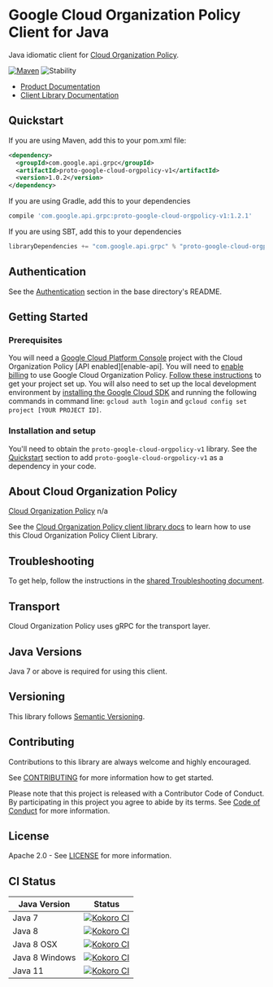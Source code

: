 # Google Cloud Organization Policy Client for Java

Java idiomatic client for [Cloud Organization Policy][product-docs].

[![Maven][maven-version-image]][maven-version-link]
![Stability][stability-image]

- [Product Documentation][product-docs]
- [Client Library Documentation][javadocs]

## Quickstart


If you are using Maven, add this to your pom.xml file:

```xml
<dependency>
  <groupId>com.google.api.grpc</groupId>
  <artifactId>proto-google-cloud-orgpolicy-v1</artifactId>
  <version>1.0.2</version>
</dependency>
```

[//]: # ({x-version-update-start:proto-google-cloud-orgpolicy-v1:released})

If you are using Gradle, add this to your dependencies
```Groovy
compile 'com.google.api.grpc:proto-google-cloud-orgpolicy-v1:1.2.1'
```
If you are using SBT, add this to your dependencies
```Scala
libraryDependencies += "com.google.api.grpc" % "proto-google-cloud-orgpolicy-v1" % "1.2.1"
```
[//]: # ({x-version-update-end})

## Authentication

See the [Authentication][authentication] section in the base directory's README.

## Getting Started

### Prerequisites

You will need a [Google Cloud Platform Console][developer-console] project with the Cloud Organization Policy [API enabled][enable-api].
You will need to [enable billing][enable-billing] to use Google Cloud Organization Policy.
[Follow these instructions][create-project] to get your project set up. You will also need to set up the local development environment by
[installing the Google Cloud SDK][cloud-sdk] and running the following commands in command line:
`gcloud auth login` and `gcloud config set project [YOUR PROJECT ID]`.

### Installation and setup

You'll need to obtain the `proto-google-cloud-orgpolicy-v1` library.  See the [Quickstart](#quickstart) section
to add `proto-google-cloud-orgpolicy-v1` as a dependency in your code.

## About Cloud Organization Policy


[Cloud Organization Policy][product-docs] n/a

See the [Cloud Organization Policy client library docs][javadocs] to learn how to
use this Cloud Organization Policy Client Library.






## Troubleshooting

To get help, follow the instructions in the [shared Troubleshooting document][troubleshooting].

## Transport

Cloud Organization Policy uses gRPC for the transport layer.

## Java Versions

Java 7 or above is required for using this client.

## Versioning


This library follows [Semantic Versioning](http://semver.org/).


## Contributing


Contributions to this library are always welcome and highly encouraged.

See [CONTRIBUTING][contributing] for more information how to get started.

Please note that this project is released with a Contributor Code of Conduct. By participating in
this project you agree to abide by its terms. See [Code of Conduct][code-of-conduct] for more
information.

## License

Apache 2.0 - See [LICENSE][license] for more information.

## CI Status

Java Version | Status
------------ | ------
Java 7 | [![Kokoro CI][kokoro-badge-image-1]][kokoro-badge-link-1]
Java 8 | [![Kokoro CI][kokoro-badge-image-2]][kokoro-badge-link-2]
Java 8 OSX | [![Kokoro CI][kokoro-badge-image-3]][kokoro-badge-link-3]
Java 8 Windows | [![Kokoro CI][kokoro-badge-image-4]][kokoro-badge-link-4]
Java 11 | [![Kokoro CI][kokoro-badge-image-5]][kokoro-badge-link-5]

[product-docs]: n/a
[javadocs]: https://googleapis.dev/java/proto-google-cloud-orgpolicy-v1/latest/index.html
[kokoro-badge-image-1]: http://storage.googleapis.com/cloud-devrel-public/java/badges/java-orgpolicy/java7.svg
[kokoro-badge-link-1]: http://storage.googleapis.com/cloud-devrel-public/java/badges/java-orgpolicy/java7.html
[kokoro-badge-image-2]: http://storage.googleapis.com/cloud-devrel-public/java/badges/java-orgpolicy/java8.svg
[kokoro-badge-link-2]: http://storage.googleapis.com/cloud-devrel-public/java/badges/java-orgpolicy/java8.html
[kokoro-badge-image-3]: http://storage.googleapis.com/cloud-devrel-public/java/badges/java-orgpolicy/java8-osx.svg
[kokoro-badge-link-3]: http://storage.googleapis.com/cloud-devrel-public/java/badges/java-orgpolicy/java8-osx.html
[kokoro-badge-image-4]: http://storage.googleapis.com/cloud-devrel-public/java/badges/java-orgpolicy/java8-win.svg
[kokoro-badge-link-4]: http://storage.googleapis.com/cloud-devrel-public/java/badges/java-orgpolicy/java8-win.html
[kokoro-badge-image-5]: http://storage.googleapis.com/cloud-devrel-public/java/badges/java-orgpolicy/java11.svg
[kokoro-badge-link-5]: http://storage.googleapis.com/cloud-devrel-public/java/badges/java-orgpolicy/java11.html
[stability-image]: https://img.shields.io/badge/stability-ga-green
[maven-version-image]: https://img.shields.io/maven-central/v/com.google.api.grpc/proto-google-cloud-orgpolicy-v1.svg
[maven-version-link]: https://search.maven.org/search?q=g:com.google.api.grpc%20AND%20a:proto-google-cloud-orgpolicy-v1&core=gav
[authentication]: https://github.com/googleapis/google-cloud-java#authentication
[developer-console]: https://console.developers.google.com/
[create-project]: https://cloud.google.com/resource-manager/docs/creating-managing-projects
[cloud-sdk]: https://cloud.google.com/sdk/
[troubleshooting]: https://github.com/googleapis/google-cloud-common/blob/master/troubleshooting/readme.md#troubleshooting
[contributing]: https://github.com/googleapis/java-orgpolicy/blob/master/CONTRIBUTING.md
[code-of-conduct]: https://github.com/googleapis/java-orgpolicy/blob/master/CODE_OF_CONDUCT.md#contributor-code-of-conduct
[license]: https://github.com/googleapis/java-orgpolicy/blob/master/LICENSE
[enable-billing]: https://cloud.google.com/apis/docs/getting-started#enabling_billing

[libraries-bom]: https://github.com/GoogleCloudPlatform/cloud-opensource-java/wiki/The-Google-Cloud-Platform-Libraries-BOM
[shell_img]: https://gstatic.com/cloudssh/images/open-btn.png
